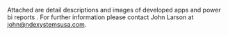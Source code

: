 Attached are detail descriptions and images of developed apps and power bi reports .  For further information please contact John Larson at john@ndexystemsusa.com.

